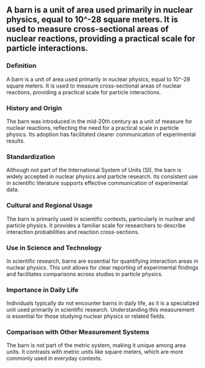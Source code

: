 ## A barn is a unit of area used primarily in nuclear physics, equal to 10^-28 square meters. It is used to measure cross-sectional areas of nuclear reactions, providing a practical scale for particle interactions.

### Definition
A barn is a unit of area used primarily in nuclear physics, equal to 10^-28 square meters. It is used to measure cross-sectional areas of nuclear reactions, providing a practical scale for particle interactions.

### History and Origin
The barn was introduced in the mid-20th century as a unit of measure for nuclear reactions, reflecting the need for a practical scale in particle physics. Its adoption has facilitated clearer communication of experimental results.

### Standardization
Although not part of the International System of Units (SI), the barn is widely accepted in nuclear physics and particle research. Its consistent use in scientific literature supports effective communication of experimental data.

### Cultural and Regional Usage
The barn is primarily used in scientific contexts, particularly in nuclear and particle physics. It provides a familiar scale for researchers to describe interaction probabilities and reaction cross-sections.

### Use in Science and Technology
In scientific research, barns are essential for quantifying interaction areas in nuclear physics. This unit allows for clear reporting of experimental findings and facilitates comparisons across studies in particle physics.

### Importance in Daily Life
Individuals typically do not encounter barns in daily life, as it is a specialized unit used primarily in scientific research. Understanding this measurement is essential for those studying nuclear physics or related fields.

### Comparison with Other Measurement Systems
The barn is not part of the metric system, making it unique among area units. It contrasts with metric units like square meters, which are more commonly used in everyday contexts.

